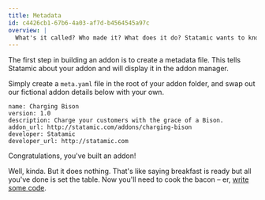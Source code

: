 ```yaml
---
title: Metadata
id: c4426cb1-67b6-4a03-af7d-b4564545a97c
overview: |
  What's it called? Who made it? What does it do? Statamic wants to know all about your addon.
---
```

The first step in building an addon is to create a metadata file. This tells Statamic about your addon and will display it in the addon manager.

Simply create a `meta.yaml` file in the root of your addon folder, and swap out our fictional addon details below with your own.

``` .language-yaml
name: Charging Bison
version: 1.0
description: Charge your customers with the grace of a Bison.
addon_url: http://statamic.com/addons/charging-bison
developer: Statamic
developer_url: http://statamic.com
```

Congratulations, you've built an addon!

Well, kinda. But it does nothing. That's like saying breakfast is ready but all you've done is set the table.
Now you'll need to cook the bacon – er, [write some code][code-structure].

[code-structure]: /addons/getting-started/code-structure